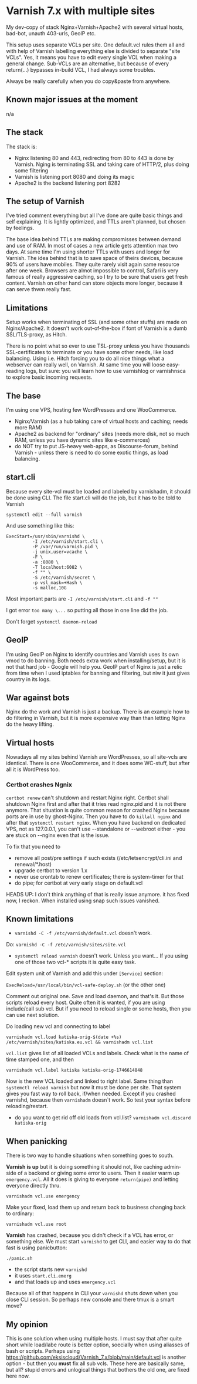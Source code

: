 # Varnish 7.x with multiple sites

My dev-copy of stack Nginx+Varnish+Apache2 with several virtual hosts, bad-bot, unauth 403-urls, GeoIP etc.

This setup uses separate VCLs per site. One default.vcl rules them all and with help of Varnish labelling everything else is divided to separate "site VCLs". Yes, it means you have to edit every single VCL when making a general change. Sub-VCLs are an alternative, but because of every return(...) bypasses in-build VCL, I had always some troubles.

Always be really carefully when you do copy&paste from anywhere.

## Known major issues at the moment

n/a

## The stack

The stack is:

* Nginx listening 80 and 443, redirecting from 80 to 443 is done by Varnish. Nging is terminating SSL and taking care of HTTP/2, plus doing some filtering
* Varnish is listening port 8080 and doing its magic
* Apache2 is the backend listening port 8282

## The setup of Varnish

I've tried comment everything but all I've done are quite basic things and self explaining. It is lightly optimized, and TTLs aren't planned, but chosen by feelings.

The base idea behind TTLs are making compromisses between demand and use of RAM. In most of cases a new article gets attemtion max two days. At same time I'm using shorter TTLs with users and longer for Varnish. The idea behind that is to save space of theirs devices, because 90% of users have mobiles. They quite rarely visit again same resource after one week. Browsers are almot impossible to control, Safari is very famous of really aggressive caching, so I try to be sure that users get fresh content. Varnish on other hand can store objects more longer, because it can serve thwm really fast.

## Limitations

Setup works when terminating of SSL (and some other stuffs) are made on Nginx/Apache2. 
It doesn't work out-of-the-box if font of Varnish is a dumb SSL/TLS-proxy, as Hitch.

There is no point what so ever to use TSL-proxy unless you have thousands SSL-certificates to terminate or
you have some other needs, like load balancing. Using i.e. Hitch forcing you to do all nice things what
a webserver can really well, on Varnish. At same time you will loose easy-reading logs, but sure: you will 
learn how to use varnishlog or varnishnsca to explore basic incoming requests.

## The base

I'm using one VPS, hosting few WordPresses and one WooCommerce.
* Nginx/Varnish (as a hub taking care of virtual hosts and caching; needs more RAM)
* Apache2 as backend for "ordinary" sites (needs more disk, not so much RAM, unless you have dynamic sites like e-commerces)
* do NOT try to put JS-heavy web-apps, as Discourse-forum, behind Varnish - unless there is need to do some exotic things, as load balancing.

## start.cli

Because every site-vcl must be loaded and labeled by varnishadm, it should be done using CLI. The file start.cli will do the job, but it has to be told to Vsrnish

`systemctl edit --full varnish`

And use something like this:

```
ExecStart=/usr/sbin/varnishd \
          -I /etc/varnish/start.cli \
          -P /var/run/varnish.pid \
          -j unix,user=vcache \
          -F \
          -a :8080 \
          -T localhost:6082 \
          -f "" \
          -S /etc/varnish/secret \ 
          -p vsl_mask=+Hash \
          -s malloc,10G
```
Most important parts are `-I /etc/varnish/start.cli` and `-f ""`

I got error `too many \...` so putting all those in one line did the job.

Don't forget `systemctl daemon-reload`

## GeoIP

I'm using GeoIP on Nginx to identify countries and Varnish uses its own vmod to do banning. Both needs extra work when installing/setup, but it is not that hard
job - Google will help you. GeoIP part of Nginx is just a relic from time when I used iptables for banning and filtering, but niw it just gives country in its logs.

## War against bots

Nginx do the work and Varnish is just a backup. There is an example how to do filtering in Varnish, but it is more expensive way than than letting Nginx do the heavy lifting.

## Virtual hosts

Nowadays all my sites behind Varnish are WordPresses, so all site-vcls are identical. There is one WooCommerce, and it does some WC-stuff, but after all it is WordPress too.

### Certbot crashes Ngnix
`certbot renew` can't shutdown and restart Nginx right. Certbot shall shutdown Nginx first and 
after that it tries read nginx.pid and it is not there anymore. That situation is quite common reason for crashed
Nginx because ports are in use by ghost-Nginx. Then you have to do `killall nginx` and after that
`systemctl restart nginx`. When you have backend on dedicated VPS, not as 127.0.0.1, you can't use
--standalone or --webroot either - you are stuck on --nginx even that is the issue.

To fix that you need to
* remove all post/pre settings if such exists (/etc/letsencrypt/cli.ini and renewal/*.host)
* upgrade certbot to version 1.x
* never use crontab to renew certificates; there is system-timer for that
* do pipe; for certbot at very early stage on default.vcl

HEADS UP: I don't think anything of that is really issue anymore. it has fixed now, I reckon. When installed using snap such issues vanished.

## Known limitations

* `varnishd -C -f /etc/varnish/default.vcl` doesn't work.

Do: `varnishd -C -f /etc/varnish/sites/site.vcl`

* `systemctl reload varnish` doesn't work. Unless you want... If you using one of those two vcl-* scripts it is quite easy task.

Edit system unit of Varnish and add this under `[Service]` section:

`ExecReload=/usr/local/bin/vcl-safe-deploy.sh` (or the other one)

Comment out original one. Save and load daemon, and that's it. But those scripts reload every host. Quite often it is wanted, if you are using include/call sub vcl. But if you need to reload single or some hosts, then you can use next solution.

Do loading new vcl and connecting to label

`varnishadm vcl.load katiska-orig-$(date +%s) /etc/varnish/sites/katiska.eu.vcl && varnishadm vcl.list`

`vcl.list` gives list of all loaded VCLs and labels. Check what is the name of time stamped one, and then

`varnishadm vcl.label katiska katiska-orig-1746614848`

Now is the new VCL loaded and linked to right label. Same thing than `systemctl reload varnish` but now it must be done per site. That system gives you fast way to roll back, if/when needed. Except if you crashed varnishd, because then `varnishadm` doesn`t work. So test your syntax before reloading/restart.

* do you want to get rid off old loads from vcl.list? `varnishadm vcl.discard katiska-orig`

## When panicking

There is two way to handle situations when something goes to south.

**Varnish is up** but it is doing something it should not, like caching admin-side of a backend or giving some error to users. Then it easier warm up `emergency.vcl`. All it does is giving to everyone `return(pipe)` and letting everyone directly thru.
```
varnishadm vcl.use emergency
```
Make your fixed, load them up and return back to business changing back to ordinary:
```
varnishadm vcl.use root
```

**Varnish** has crashed, because you didn't check if a VCL has error, or something else. We must start `varnishd` to get CLI, and easier way to do that fast is using panicbutton:
```
./panic.sh
```
* the script starts new `varnishd`
* it uses `start.cli.emerg`
* and that loads up and uses `emergency.vcl`

Because all of that happens in CLI your `varnishd` shuts down when you close CLI session. So perhaps new console and there tmux is a smart move?

## My opinion

This is one solution when using multiple hosts. I must say that after quite short while load/labe route is better option, soecially when using aliasses of bash or scripts. Perhaps using https://github.com/eksiscloud/Varnish_7.x/blob/main/default.vcl is another option - but then you **must** fix all sub vcls. These here are basically same, but all? stupid errors and unlogical things that bothers the old one, are fixed here now.

